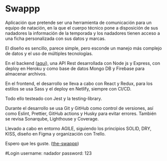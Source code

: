 # Swappp

Aplicación que pretende ser una herramienta de comunicación para un equipo de natación, en la que el cuerpo técnico pone a disposición de sus nadadores la información de la temporada y los nadadores tienen acceso a una ficha personalizada con sus datos y marcas.

El diseño es sencillo, parece simple, pero esconde un manejo más complejo de datos y el uso de múltiples tecnologías.

En el backend ([aquí](https://github.com/mendozzac/swappp-backend)), una API Rest desarrollada con Node js y Express, con deploy en Heroku y como base de datos Mongo DB y Firebase para almacenar archivos.

En el frontend, el desarrollo se lleva a cabo con React y Redux, para los estilos se usa Sass y el deploy en Netlify, siempre con CI/CD.

Todo ello testeado con Jest y la testing-library.

Durante el desarrollo se usa Git y GitHub como control de versiones, así como Eslint, Prettier, GitHub actions y Husky para evitar errores. También se revisa Sonarqube, Lighthouse y Coverage.

Llevado a cabo en entorno AGILE, siguiendo los principios SOLID, DRY, KISS, diseño en Figma y organización con Trello.

Espero que les guste. ([the-swappp](https://the-swappp.netlify.app/))

#Login
username: nadador
password: 123
